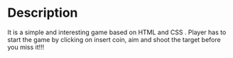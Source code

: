 # Description
It is a simple and interesting game based on HTML and CSS .
Player has to start the game by clicking on insert coin, aim and shoot the target before you miss it!!!